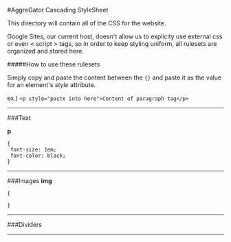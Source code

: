 #AggreGator Cascading StyleSheet

This directory will contain all of the CSS for the website. 

Google Sites, our current host, doesn't allow us to explicity use external css or even < script > tags, so in order to keep styling uniform, all rulesets are organized and stored here.

#####How to use these rulesets

Simply copy and paste the content between the `{}` and paste it as the value for an element's _style_ attribute.

ex.)    `<p style="paste into here">Content of paragraph tag</p>`

---------------------------------

###Text

__p__

    {
     font-size: 1em;
     font-color: black;   
    }


---------------------------------


###Images
__img__
    
    {
    
    }


--------------------------------

###Dividers



---------------------------------